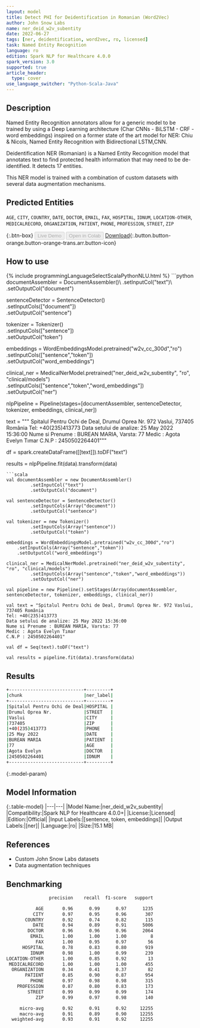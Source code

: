 ```yaml
---
layout: model
title: Detect PHI for Deidentification in Romanian (Word2Vec)
author: John Snow Labs
name: ner_deid_w2v_subentity
date: 2022-06-27
tags: [ner, deidentification, word2vec, ro, licensed]
task: Named Entity Recognition
language: ro
edition: Spark NLP for Healthcare 4.0.0
spark_version: 3.0
supported: true
article_header:
  type: cover
use_language_switcher: "Python-Scala-Java"
---
```


## Description

Named Entity Recognition annotators allow for a generic model to be trained by using a Deep Learning architecture (Char CNNs - BiLSTM - CRF - word embeddings) inspired on a former state of the art model for NER: Chiu & Nicols, Named Entity Recognition with Bidirectional LSTM,CNN.

Deidentification NER (Romanian) is a Named Entity Recognition model that annotates text to find protected health information that may need to be de-identified. It detects 17 entities.

This NER model is trained with a combination of custom datasets with several data augmentation mechanisms.

## Predicted Entities

`AGE`, `CITY`, `COUNTRY`, `DATE`, `DOCTOR`, `EMAIL`, `FAX`, `HOSPITAL`, `IDNUM`, `LOCATION-OTHER`, `MEDICALRECORD`, `ORGANIZATION`, `PATIENT`, `PHONE`, `PROFESSION`, `STREET`, `ZIP`

{:.btn-box}
<button class="button button-orange" disabled>Live Demo</button>
<button class="button button-orange" disabled>Open in Colab</button>
[Download](https://s3.amazonaws.com/auxdata.johnsnowlabs.com/clinical/models/ner_deid_w2v_subentity_ro_4.0.0_3.0_1656316441636.zip){:.button.button-orange.button-orange-trans.arr.button-icon}

## How to use



<div class="tabs-box" markdown="1">
{% include programmingLanguageSelectScalaPythonNLU.html %}
```python
documentAssembler = DocumentAssembler()\
         .setInputCol("text")\
         .setOutputCol("document")
         
sentenceDetector = SentenceDetector()\
         .setInputCols(["document"])\
         .setOutputCol("sentence")

tokenizer = Tokenizer()\
         .setInputCols(["sentence"])\
         .setOutputCol("token")

embeddings = WordEmbeddingsModel.pretrained("w2v_cc_300d","ro")\
 	.setInputCols(["sentence","token"])\
 	.setOutputCol("word_embeddings")

clinical_ner = MedicalNerModel.pretrained("ner_deid_w2v_subentity", "ro", "clinical/models")\
         .setInputCols(["sentence","token","word_embeddings"])\
         .setOutputCol("ner")

nlpPipeline = Pipeline(stages=[documentAssembler, sentenceDetector, tokenizer, embeddings, clinical_ner])

 text = """
 Spitalul Pentru Ochi de Deal, Drumul Oprea Nr. 972 Vaslui, 737405 România
 Tel: +40(235)413773
 Data setului de analize: 25 May 2022 15:36:00
 Nume si Prenume : BUREAN MARIA, Varsta: 77
 Medic : Agota Evelyn Tımar
 C.N.P : 2450502264401"""

 df = spark.createDataFrame([[text]]).toDF("text")

 results = nlpPipeline.fit(data).transform(data)
```
```scala
val documentAssembler = new DocumentAssembler()
         .setInputCol("text")
         .setOutputCol("document")

val sentenceDetector = SentenceDetector()
         .setInputCols(Array("document"))
         .setOutputCol("sentence")

val tokenizer = new Tokenizer()
         .setInputCols(Array("sentence"))
         .setOutputCol("token")

embeddings = WordEmbeddingsModel.pretrained("w2v_cc_300d","ro")
 	.setInputCols(Array("sentence","token"))
 	.setOutputCol("word_embeddings")

clinical_ner = MedicalNerModel.pretrained("ner_deid_w2v_subentity", "ro", "clinical/models")
         .setInputCols(Array("sentence","token","word_embeddings"))
         .setOutputCol("ner")

val pipeline = new Pipeline().setStages(Array(documentAssembler, sentenceDetector, tokenizer, embeddings, clinical_ner))

val text = "Spitalul Pentru Ochi de Deal, Drumul Oprea Nr. 972 Vaslui, 737405 România
Tel: +40(235)413773
Data setului de analize: 25 May 2022 15:36:00
Nume si Prenume : BUREAN MARIA, Varsta: 77
Medic : Agota Evelyn Tımar
C.N.P : 2450502264401"

val df = Seq(text).toDF("text")

val results = pipeline.fit(data).transform(data)
```
</div>

## Results

```bash
+----------------------------+---------+
|chunk                       |ner_label|
+----------------------------+---------+
|Spitalul Pentru Ochi de Deal|HOSPITAL |
|Drumul Oprea Nr.            |STREET   |
|Vaslui                      |CITY     |
|737405                      |ZIP      |
|+40(235)413773              |PHONE    |
|25 May 2022                 |DATE     |
|BUREAN MARIA                |PATIENT  |
|77                          |AGE      |
|Agota Evelyn                |DOCTOR   |
|2450502264401               |IDNUM    |
+----------------------------+---------+
```

{:.model-param}
## Model Information

{:.table-model}
|---|---|
|Model Name:|ner_deid_w2v_subentity|
|Compatibility:|Spark NLP for Healthcare 4.0.0+|
|License:|Licensed|
|Edition:|Official|
|Input Labels:|[sentence, token, embeddings]|
|Output Labels:|[ner]|
|Language:|ro|
|Size:|15.1 MB|

## References

- Custom John Snow Labs datasets
- Data augmentation techniques

## Benchmarking

```bash
                precision    recall  f1-score   support

           AGE       0.96      0.99      0.97      1235
          CITY       0.97      0.95      0.96       307
       COUNTRY       0.92      0.74      0.82       115
          DATE       0.94      0.89      0.91      5006
        DOCTOR       0.96      0.96      0.96      2064
         EMAIL       1.00      1.00      1.00         8
           FAX       1.00      0.95      0.97        56
      HOSPITAL       0.78      0.83      0.80       919
         IDNUM       0.98      1.00      0.99       239
LOCATION-OTHER       1.00      0.85      0.92        13
 MEDICALRECORD       1.00      1.00      1.00       455
  ORGANIZATION       0.34      0.41      0.37        82
       PATIENT       0.85      0.90      0.87       954
         PHONE       0.97      0.98      0.98       315
    PROFESSION       0.87      0.80      0.83       173
        STREET       0.99      0.99      0.99       174
           ZIP       0.99      0.97      0.98       140

     micro-avg       0.92      0.91      0.92     12255
     macro-avg       0.91      0.89      0.90     12255
  weighted-avg       0.93      0.91      0.92     12255
```